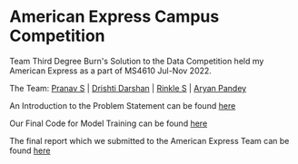 # American Express Campus Competition
Team Third Degree Burn's Solution to the Data Competition held my American Express as a part of MS4610 Jul-Nov 2022.

The Team: [Pranav S](https://github.com/pranavsrichinta) | [Drishti Darshan](https://github.com/drishti-darshan) | [Rinkle S](https://github.com/Rinkle-S) | [Aryan Pandey](https://github.com/aryanpandey)

An Introduction to the Problem Statement can be found [here](./Problem_Statement.docx)

Our Final Code for Model Training can be found [here](./Pipeline-Copy3.ipynb)

The final report which we submitted to the American Express Team can be found [here](https://github.com/aryanpandey/MS4610-Final_Project/blob/main/Final_TDB/Third%20Degree%20Burn%20Project%20Report.docx)

